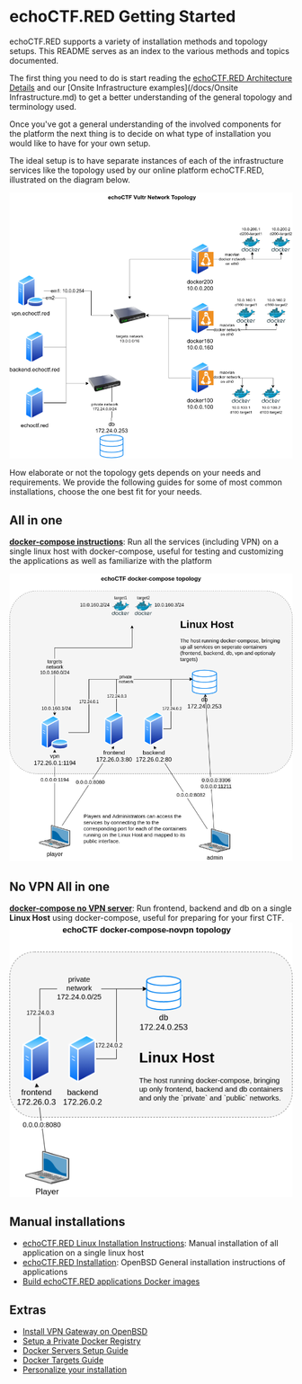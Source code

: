 # echoCTF.RED Getting Started
echoCTF.RED supports a variety of installation methods and topology setups. This README serves as an index to the various methods and topics documented.


The first thing you need to do is start reading the [echoCTF.RED Architecture Details](/docs/ARCHITECTURE.md) and our [Onsite Infrastructure examples](/docs/Onsite Infrastructure.md) to get a better understanding of the general topology and terminology used.

Once you've got a general understanding of the involved components for the
platform the next thing is to decide on what type of installation you would
like to have for your own setup.

The ideal setup is to have separate instances of each of the infrastructure
services like the topology used by our online platform echoCTF.RED, illustrated
on the diagram below.

![echoCTF.RED Vultr Infrastructure](/docs/assets/our-vultr-topology.png)

How elaborate or not the topology gets depends on your needs and requirements.
We provide the following guides for some of most common installations, choose
the one best fit for your needs.

## All in one
**[docker-compose instructions](/docs/DOCKER-COMPOSE.md)**: Run all the services (including VPN) on a single linux host with docker-compose, useful for testing and customizing the applications as well as familiarize with the platform

![docker-compose-topology](/docs/assets/docker-compose-topology.png?)


## No VPN All in one
**[docker-compose no VPN server](/docs/DOCKER-COMPOSE-NOVPN.md)**: Run frontend, backend and db on a single __Linux Host__ using docker-compose, useful for preparing for your first CTF.
![docker-compose-novpn-topology](/docs/assets/docker-compose-novpn-topology.png?1)

## Manual installations
* [echoCTF.RED Linux Installation Instructions](/docs/INSTALL-LINUX.md): Manual installation of all application on a single linux host
* [echoCTF.RED Installation](/docs/INSTALL.md): OpenBSD General installation instructions of applications
* [Build echoCTF.RED applications Docker images](/docs/BUILD-DOCKER.md)

## Extras
* [Install VPN Gateway on OpenBSD](/docs/VPN-SERVER.md)
* [Setup a Private Docker Registry](/docs/DOCKER-REGISTRY.md)
* [Docker Servers Setup Guide](/docs/DOCKER-SERVERS.md)
* [Docker Targets Guide](/docs/DOCKER-TARGETS.md)
* [Personalize your installation](/docs/PESONALIZING.md)
